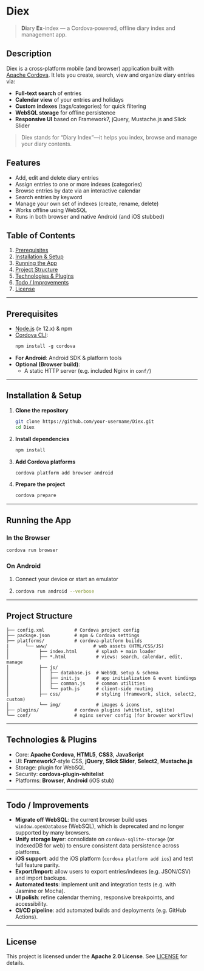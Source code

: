 # Diex

> **Di**ary **Ex**­-index — a Cordova‑powered, offline diary index and management app.

## Description

Diex is a cross‑platform mobile (and browser) application built with [Apache Cordova](https://cordova.apache.org/). It lets you create, search, view and organize diary entries via:

- **Full‑text search** of entries  
- **Calendar view** of your entries and holidays  
- **Custom indexes** (tags/categories) for quick filtering  
- **WebSQL storage** for offline persistence  
- **Responsive UI** based on Framework7, jQuery, Mustache.js and Slick Slider  

> Diex stands for “Diary Index”—it helps you index, browse and manage your diary contents.

## Features

- Add, edit and delete diary entries  
- Assign entries to one or more indexes (categories)  
- Browse entries by date via an interactive calendar  
- Search entries by keyword  
- Manage your own set of indexes (create, rename, delete)  
- Works offline using WebSQL  
- Runs in both browser and native Android (and iOS stubbed)  

## Table of Contents

1. [Prerequisites](#prerequisites)  
2. [Installation & Setup](#installation--setup)  
3. [Running the App](#running-the-app)  
4. [Project Structure](#project-structure)  
6. [Technologies & Plugins](#technologies--plugins)  
7. [Todo / Improvements](#todo--improvements)  
8. [License](#license)

---

## Prerequisites

- [Node.js](https://nodejs.org/) (≥ 12.x) & npm  
- [Cordova CLI](https://cordova.apache.org/docs/en/latest/guide/cli/index.html):  
  ```bash
  npm install ‑g cordova
  ```  
- **For Android**: Android SDK & platform tools  
- **Optional (Browser build)**:  
  - A static HTTP server (e.g. included Nginx in `conf/`)  

---

## Installation & Setup

1. **Clone the repository**  
   ```bash
   git clone https://github.com/your‑username/Diex.git
   cd Diex
   ```

2. **Install dependencies**  
   ```bash
   npm install
   ```

3. **Add Cordova platforms**  
   ```bash
   cordova platform add browser android
   ```

4. **Prepare the project**  
   ```bash
   cordova prepare
   ```

---

## Running the App

### In the Browser

  ```bash
  cordova run browser
  ```

### On Android

1. Connect your device or start an emulator  
2.  
   ```bash
   cordova run android --verbose
   ```

---

## Project Structure

```
├── config.xml           # Cordova project config
├── package.json         # npm & Cordova settings
├── platforms/           # cordova‑platform builds
|      └── www/                 # web assets (HTML/CSS/JS)
│           ├── index.html       # splash + main loader
│           ├── *.html           # views: search, calendar, edit, manage
│           ├── js/
│           │   ├── database.js  # WebSQL setup & schema
│           │   ├── init.js      # app initialization & event bindings
│           │   ├── comman.js    # common utilities
│           │   └── path.js      # client‑side routing
│           ├── css/             # styling (framework, slick, select2, custom)
│           └── img/             # images & icons
├── plugins/             # cordova plugins (whitelist, sqlite)
└── conf/                # nginx server config (for browser workflow)
```

---

## Technologies & Plugins

- Core: **Apache Cordova**, **HTML5**, **CSS3**, **JavaScript**  
- UI: **Framework7**‑style CSS, **jQuery**, **Slick Slider**, **Select2**, **Mustache.js**  
- Storage: plugin for WebSQL 
- Security: **cordova-plugin-whitelist**  
- Platforms: **Browser**, **Android** (iOS stub)

---

## Todo / Improvements

- **Migrate off WebSQL**: the current browser build uses `window.openDatabase` (WebSQL), which is deprecated and no longer supported by many browsers.  
- **Unify storage layer**: consolidate on `cordova-sqlite-storage` (or IndexedDB for web) to ensure consistent data persistence across platforms.  
- **iOS support**: add the iOS platform (`cordova platform add ios`) and test full feature parity.  
- **Export/Import**: allow users to export entries/indexes (e.g. JSON/CSV) and import backups.  
- **Automated tests**: implement unit and integration tests (e.g. with Jasmine or Mocha).  
- **UI polish**: refine calendar theming, responsive breakpoints, and accessibility.  
- **CI/CD pipeline**: add automated builds and deployments (e.g. GitHub Actions).

---

## License

This project is licensed under the **Apache 2.0 License**. See [LICENSE](LICENSE) for details.
